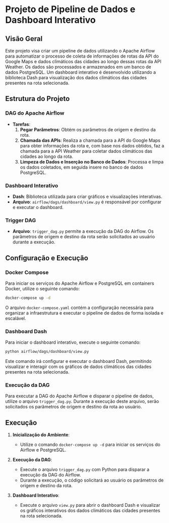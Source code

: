 
# Projeto de Pipeline de Dados e Dashboard Interativo

## Visão Geral

Este projeto visa criar um pipeline de dados utilizando o Apache Airflow para automatizar o processo de coleta de informações de rotas da API do Google Maps e dados climáticos das cidades ao longo dessas rotas da API Weather. Os dados são processados e armazenados em um banco de dados PostgreSQL. Um dashboard interativo é desenvolvido utilizando a biblioteca Dash para visualização dos dados climáticos das cidades presentes na rota selecionada.

## Estrutura do Projeto

### DAG do Apache Airflow

- **Tarefas**:
  1. **Pegar Parâmetros**: Obtém os parâmetros de origem e destino da rota.
  2. **Chamada das APIs**: Realiza a chamada para a API do Google Maps para obter informações da rota e, com base nos dados obtidos, faz a chamada para a API Weather para coletar dados climáticos das cidades ao longo da rota.
  3. **Limpeza de Dados e Inserção no Banco de Dados**: Processa e limpa os dados coletados, em seguida insere no banco de dados PostgreSQL.

### Dashboard Interativo

- **Dash**: Biblioteca utilizada para criar gráficos e visualizações interativas.
- **Arquivo**: `airflow/dags/dashboard/view.py` é responsável por configurar e executar o dashboard.

### Trigger DAG

- **Arquivo**: `trigger_dag.py` permite a execução da DAG do Airflow. Os parâmetros de origem e destino da rota serão solicitados ao usuário durante a execução.

## Configuração e Execução

### Docker Compose

Para iniciar os serviços do Apache Airflow e PostgreSQL em containers Docker, utilize o seguinte comando:

```bash
docker-compose up -d
```

O arquivo `docker-compose.yaml` contém a configuração necessária para organizar a infraestrutura e executar o pipeline de dados de forma isolada e escalável.

### Dashboard Dash

Para iniciar o dashboard interativo, execute o seguinte comando:

```bash
python airflow/dags/dashboard/view.py
```

Este comando irá configurar e executar o dashboard Dash, permitindo visualizar e interagir com os gráficos de dados climáticos das cidades presentes na rota selecionada.

### Execução da DAG

Para executar a DAG do Apache Airflow e disparar o pipeline de dados, utilize o arquivo `trigger_dag.py`. Durante a execução deste arquivo, serão solicitados os parâmetros de origem e destino da rota ao usuário.

## Execução

1. **Inicialização do Ambiente**:
   - Utilize o comando `docker-compose up -d` para iniciar os serviços do Airflow e PostgreSQL.

2. **Execução da DAG**:
   - Execute o arquivo `trigger_dag.py` com Python para disparar a execução da DAG do Airflow.
   - Durante a execução, o código solicitará ao usuário os parâmetros de origem e destino da rota.

3. **Dashboard Interativo**:
   - Execute o arquivo `view.py` para abrir o dashboard Dash e visualizar os gráficos interativos dos dados climáticos das cidades presentes na rota selecionada.


